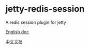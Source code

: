 # jetty-redis-session

A redis session plugin for jetty


[English doc](doc/readme_en.txt)

[中文文档](doc/readme_cn.txt)






